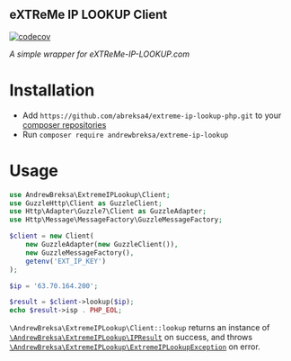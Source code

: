 eXTReMe IP LOOKUP Client
------------------------
[![codecov](https://codecov.io/gh/abreksa4/extreme-ip-lookup-php/branch/master/graph/badge.svg?token=3G90R1YOH3)](https://codecov.io/gh/abreksa4/extreme-ip-lookup-php)

_A simple wrapper for eXTReMe-IP-LOOKUP.com_

# Installation

- Add `https://github.com/abreksa4/extreme-ip-lookup-php.git` to
  your [composer repositories](https://getcomposer.org/doc/05-repositories.md)
- Run `composer require andrewbreksa/extreme-ip-lookup`

# Usage

```php
use AndrewBreksa\ExtremeIPLookup\Client;
use GuzzleHttp\Client as GuzzleClient;
use Http\Adapter\Guzzle7\Client as GuzzleAdapter;
use Http\Message\MessageFactory\GuzzleMessageFactory;

$client = new Client(
    new GuzzleAdapter(new GuzzleClient()),
    new GuzzleMessageFactory(),
    getenv('EXT_IP_KEY')
);

$ip = '63.70.164.200';

$result = $client->lookup($ip);
echo $result->isp . PHP_EOL;
```

`\AndrewBreksa\ExtremeIPLookup\Client::lookup` returns an instance
of [`\AndrewBreksa\ExtremeIPLookup\IPResult`](./src/IPResult.php) on success, and
throws [`\AndrewBreksa\ExtremeIPLookup\ExtremeIPLookupException`](./src/ExtremeIPLookupException.php) on error.
